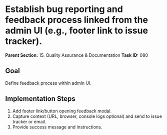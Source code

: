 # Establish bug reporting and feedback process linked from the admin UI (e.g., footer link to issue tracker).

**Parent Section:** 15. Quality Assurance & Documentation
**Task ID:** 080

## Goal
Define feedback process within admin UI.

## Implementation Steps
1. Add footer link/button opening feedback modal.
2. Capture context (URL, browser, console logs optional) and send to issue tracker or email.
3. Provide success message and instructions.
